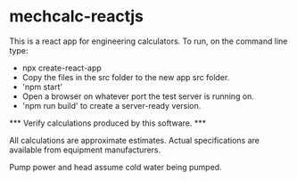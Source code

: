 # mechcalc-reactjs

This is a react app for engineering calculators. To run, on the command line type:
<ul>
<li>npx create-react-app</li>
<li>Copy the files in the src folder to the new app src folder.</li>
<li>'npm start'</li>
<li>Open a browser on whatever port the test server is running on.</li>
<li>'npm run build' to create a server-ready version.
</ul>

*** Verify calculations produced by this software. ***

All calculations are approximate estimates. Actual specifications are available from equipment manufacturers.

Pump power and head assume cold water being pumped.
